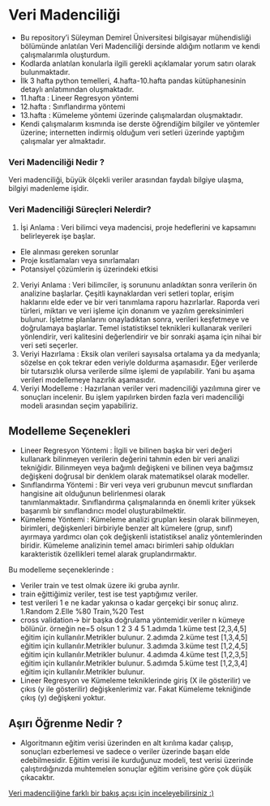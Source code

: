 # Veri Madenciliği

- Bu repository’i Süleyman Demirel Üniversitesi bilgisayar mühendisliği bölümünde anlatılan Veri Madenciliği dersinde aldığım notlarım ve kendi çalışmalarımla oluşturdum.
- Kodlarda anlatılan konularla ilgili gerekli açıklamalar yorum satırı olarak bulunmaktadır.
- İlk 3 hafta python temelleri, 4.hafta-10.hafta pandas kütüphanesinin detaylı anlatımından oluşmaktadır.
- 11.hafta : Lineer Regresyon yöntemi
- 12.hafta : Sınıflandırma yöntemi
- 13.hafta : Kümeleme yöntemi üzerinde çalışmalardan oluşmaktadır.
- Kendi çalışmalarım kısmında ise derste öğrendiğim bilgiler ve yöntemler üzerine; internetten indirmiş olduğum veri setleri üzerinde yaptığım çalışmalar yer almaktadır.

### Veri Madenciliği Nedir ?

Veri madenciliği, büyük ölçekli veriler arasından faydalı bilgiye ulaşma, bilgiyi madenleme işidir.

### Veri Madenciliği Süreçleri Nelerdir?

1. İşi Anlama : Veri bilimci veya madencisi, proje hedeflerini ve kapsamını belirleyerek işe başlar.
- Ele alınması gereken sorunlar
- Proje kısıtlamaları veya sınırlamaları
- Potansiyel çözümlerin iş üzerindeki etkisi
2. Veriyi Anlama : Veri bilimciler, iş sorununu anladıktan sonra verilerin ön analizine başlarlar. Çeşitli kaynaklardan veri setleri toplar, erişim haklarını elde eder ve bir veri tanımlama raporu hazırlarlar. Raporda veri türleri, miktarı ve veri işleme için donanım ve yazılım gereksinimleri bulunur. İşletme planlarını onayladıktan sonra, verileri keşfetmeye ve doğrulamaya başlarlar. Temel istatistiksel teknikleri kullanarak verileri yönlendirir, veri kalitesini değerlendirir ve bir sonraki aşama için nihai bir veri seti seçerler.
3. Veriyi Hazırlama : Eksik olan verileri sayısalsa ortalama ya da medyanla; sözelse en çok tekrar eden veriyle doldurma aşamasıdır. Eğer verilerde bir tutarsızlık olursa verilerde silme işlemi de yapılabilir. Yani bu aşama verileri modellemeye hazırlık aşamasıdır.
4. Veriyi Modelleme : Hazırlanan veriler veri madenciliği yazılımına girer ve sonuçları incelenir. Bu işlem yapılırken birden fazla veri madenciliği modeli arasından seçim yapabiliriz.

## Modelleme Seçenekleri

- Lineer Regresyon Yöntemi :  İlgili ve bilinen başka bir veri değeri kullanark bilinmeyen verilerin değerini tahmin eden bir veri analizi tekniğidir. Bilinmeyen veya bağımlı değişkeni ve bilinen veya bağımsız değişkeni doğrusal bir denklem olarak matematiksel olarak modeller.
- Sınıflandırma Yöntemi : Bir veri veya veri grubunun mevcut sınıflardan hangisine ait olduğunun belirlenmesi olarak tanımlanmaktadır. Sınıflandırma çalışmalarında en önemli kriter yüksek başarımlı bir sınıflandırıcı model oluşturabilmektir.
- Kümeleme Yöntemi : Kümeleme analizi grupları kesin olarak bilinmeyen, birimleri, değişkenleri birbiriyle benzer alt kümelere (grup, sınıf) ayırmaya yardımcı olan çok değişkenli istatistiksel analiz yöntemlerinden biridir. Kümeleme analizinin temel amacı birimleri sahip oldukları karakteristik özellikleri temel alarak gruplandırmaktır.

Bu modelleme seçeneklerinde :

- Veriler train ve test olmak üzere iki gruba ayrılır.
- train eğittiğimiz veriler, test ise test yaptığımız veriler.
- test verileri 1 e ne kadar yakınsa o kadar gerçekçi bir sonuç alırız.
1.Random
2.Elle %80 Train,%20 Test
- cross validation-> bir başka doğrulama yöntemidir.veriler n kümeye bölünür.
örneğin ne=5 olsun
1 2 3 4 5
1.adımda 1.küme test [2,3,4,5] eğitim için kullanılır.Metrikler bulunur.
2.adımda 2.küme test [1,3,4,5] eğitim için kullanılır.Metrikler bulunur.
3.adımda 3.küme test [1,2,4,5] eğitim için kullanılır.Metrikler bulunur.
4.adımda 4.küme test [1,2,3,5] eğitim için kullanılır.Metrikler bulunur.
5.adımda 5.küme test [1,2,3,4] eğitim için kullanılır.Metrikler bulunur.
- Lineer Regresyon ve Kümeleme tekniklerinde giriş (X ile gösterilir) ve çıkıs (y ile gösterilir) değişkenlerimiz var. Fakat Kümeleme tekniğinde çıkış (y) değişkeni yoktur.

## Aşırı Öğrenme Nedir ?

- Algoritmanın eğitim verisi üzerinden en alt kırılıma kadar çalışıp, sonuçları ezberlemesi ve sadece o veriler üzerinde başarı elde edebilmesidir. Eğitim verisi ile kurduğunuz modeli, test verisi üzerinde çalıştırdığınızda muhtemelen sonuçlar eğitim verisine göre çok düşük çıkacaktır.


[Veri madenciliğine farklı bir bakış açısı için inceleyebilirsiniz :)](https://github.com/YusufDagdeviren/VeriMadenciligiEgitimNotlarim)